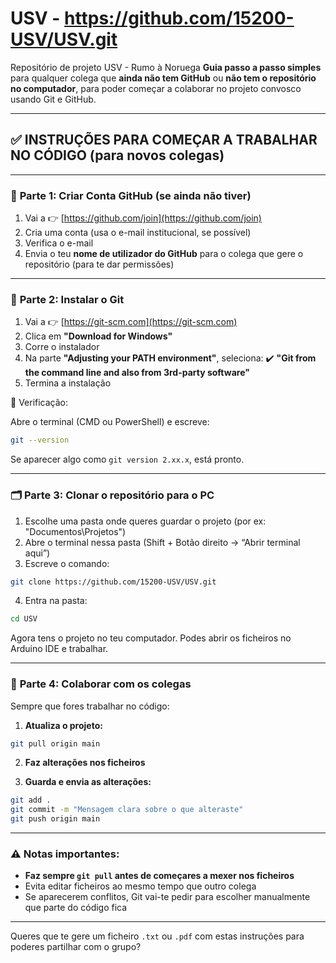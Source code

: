 # USV - https://github.com/15200-USV/USV.git
Repositório de projeto USV - Rumo à Noruega
**Guia passo a passo simples** para qualquer colega que **ainda não tem GitHub** ou **não tem o repositório no computador**, para poder começar a colaborar no projeto convosco usando Git e GitHub.

---

## ✅ INSTRUÇÕES PARA COMEÇAR A TRABALHAR NO CÓDIGO (para novos colegas)

---

### 🧱 **Parte 1: Criar Conta GitHub (se ainda não tiver)**

1. Vai a 👉 [https://github.com/join](https://github.com/join)
2. Cria uma conta (usa o e-mail institucional, se possível)
3. Verifica o e-mail
4. Envia o teu **nome de utilizador do GitHub** para o colega que gere o repositório (para te dar permissões)

---

### 🔐 **Parte 2: Instalar o Git**

1. Vai a 👉 [https://git-scm.com](https://git-scm.com)
2. Clica em **"Download for Windows"**
3. Corre o instalador
4. Na parte **"Adjusting your PATH environment"**, seleciona:
   ✔️ **"Git from the command line and also from 3rd-party software"**
5. Termina a instalação

🧪 Verificação:

Abre o terminal (CMD ou PowerShell) e escreve:

```bash
git --version
```

Se aparecer algo como `git version 2.xx.x`, está pronto.

---

### 🗂️ **Parte 3: Clonar o repositório para o PC**

1. Escolhe uma pasta onde queres guardar o projeto (por ex: "Documentos\Projetos")
2. Abre o terminal nessa pasta (Shift + Botão direito → “Abrir terminal aqui”)
3. Escreve o comando:

```bash
git clone https://github.com/15200-USV/USV.git
```

4. Entra na pasta:

```bash
cd USV
```

Agora tens o projeto no teu computador. Podes abrir os ficheiros no Arduino IDE e trabalhar.

---

### 🔁 **Parte 4: Colaborar com os colegas**

Sempre que fores trabalhar no código:

1. **Atualiza o projeto:**

```bash
git pull origin main
```

2. **Faz alterações nos ficheiros**

3. **Guarda e envia as alterações:**

```bash
git add .
git commit -m "Mensagem clara sobre o que alteraste"
git push origin main
```

---

### ⚠️ Notas importantes:

* **Faz sempre `git pull` antes de começares a mexer nos ficheiros**
* Evita editar ficheiros ao mesmo tempo que outro colega
* Se aparecerem conflitos, Git vai-te pedir para escolher manualmente que parte do código fica

---

Queres que te gere um ficheiro `.txt` ou `.pdf` com estas instruções para poderes partilhar com o grupo?

